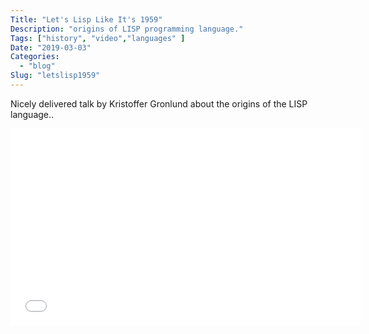 ```yaml
---
Title: "Let's Lisp Like It's 1959"
Description: "origins of LISP programming language."
Tags: ["history", "video","languages" ]
Date: "2019-03-03"
Categories:
  - "blog"
Slug: "letslisp1959"
---
```


Nicely delivered talk by Kristoffer Gronlund about the origins of the LISP language..

<div class="video-container">
<iframe width="560" height="315" src="//www.youtube.com/embed/hGY3uBHVVr4" frameborder="0" allowfullscreen></iframe>
</div>
